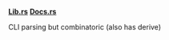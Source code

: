 **[Lib.rs](https://lib.rs/crates/bpaf)**
**[Docs.rs](https://docs.rs/bpaf)**

CLI parsing but combinatoric (also has derive)